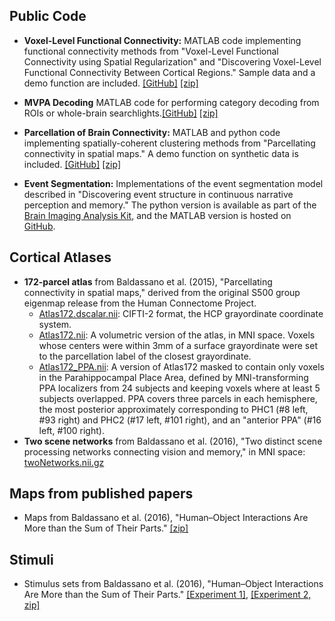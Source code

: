 ## Public Code
* **Voxel-Level Functional Connectivity:** MATLAB code implementing functional connectivity methods from "Voxel-Level Functional Connectivity using Spatial Regularization" and "Discovering Voxel-Level Functional Connectivity Between Cortical Regions." Sample data and a demo function are included. <a href="https://github.com/cbaldassano/Voxel-Level-Functional-Connectivity">[GitHub]</a> <a href="https://github.com/cbaldassano/Voxel-Level-Functional-Connectivity/archive/master.zip">[zip]</a>

* **MVPA Decoding** MATLAB code for performing category decoding from ROIs or whole-brain searchlights.<a href="https://github.com/cbaldassano/MVPA-Decoding">[GitHub]</a> <a href="https://github.com/cbaldassano/MVPA-Decoding/archive/master.zip">[zip]</a>

* **Parcellation of Brain Connectivity:** MATLAB and python code implementing spatially-coherent clustering methods from "Parcellating connectivity in spatial maps." A demo function on synthetic data is included. <a href="https://github.com/cbaldassano/Parcellating-connectivity/tree/release">[GitHub]</a> <a href="https://github.com/cbaldassano/Parcellating-connectivity/archive/release.zip">[zip]</a>

* **Event Segmentation:** Implementations of the event segmentation model described in "Discovering event structure in continuous narrative perception and memory." The python version is available as part of the <a href="https://github.com/IntelPNI/brainiak">Brain Imaging Analysis Kit</a>, and the MATLAB version is hosted on <a href="https://github.com/cbaldassano/Event-Segmentation">GitHub</a>.

## Cortical Atlases
* **172-parcel atlas** from Baldassano et al. (2015), "Parcellating connectivity in spatial maps," derived from the original S500 group eigenmap release from the Human Connectome Project.
  * <a href="Atlas172.dscalar.nii">Atlas172.dscalar.nii</a>: CIFTI-2 format, the HCP grayordinate coordinate system.
  * <a href="Atlas172.nii">Atlas172.nii</a>: A volumetric version of the atlas, in MNI space. Voxels whose centers were within 3mm of a surface grayordinate were set to the parcellation label of the closest grayordinate.
  * <a href="Atlas172_PPA.nii">Atlas172_PPA.nii</a>: A version of Atlas172 masked to contain only voxels in the Parahippocampal Place Area, defined by MNI-transforming PPA localizers from 24 subjects and keeping voxels where at least 5 subjects overlapped. PPA covers three parcels in each hemisphere, the most posterior approximately corresponding to PHC1 (#8 left, #93 right) and PHC2 (#17 left, #101 right), and an "anterior PPA" (#16 left, #100 right).
* **Two scene networks** from Baldassano et al. (2016), "Two distinct scene processing networks connecting vision and memory," in MNI space: <a href="twoNetworks.nii.gz">twoNetworks.nii.gz</a>

## Maps from published papers
* Maps from Baldassano et al. (2016), "Human–Object Interactions Are More than the Sum of Their Parts." <a href="HumanObjectMaps.zip">[zip]</a>

## Stimuli
* Stimulus sets from Baldassano et al. (2016), "Human–Object Interactions Are More than the Sum of Their Parts." <a href="https://figshare.com/articles/Human-Object_Stimuli_Experiment_1/5213320">[Experiment 1]</a>, <a href="https://figshare.com/articles/Human-Object_Stimuli_Experiment_2/5213350">[Experiment 2, zip]</a>

